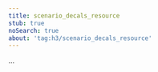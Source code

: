 ```yaml
---
title: scenario_decals_resource
stub: true
noSearch: true
about: 'tag:h3/scenario_decals_resource'
---
```

  ...
  